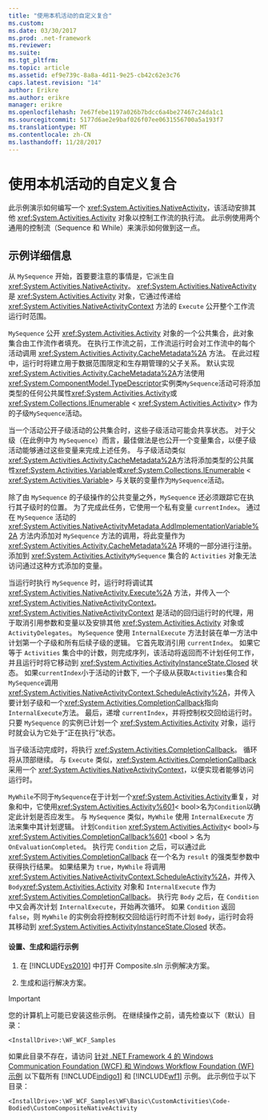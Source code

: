 ```yaml
---
title: "使用本机活动的自定义复合"
ms.custom: 
ms.date: 03/30/2017
ms.prod: .net-framework
ms.reviewer: 
ms.suite: 
ms.tgt_pltfrm: 
ms.topic: article
ms.assetid: ef9e739c-8a8a-4d11-9e25-cb42c62e3c76
caps.latest.revision: "14"
author: Erikre
ms.author: erikre
manager: erikre
ms.openlocfilehash: 7e67febe1197a026b7bdcc6a4be27467c24da1c1
ms.sourcegitcommit: 5177d6ae2e9baf026f07ee0631556700a5a193f7
ms.translationtype: MT
ms.contentlocale: zh-CN
ms.lasthandoff: 11/28/2017
---
```

# <a name="custom-composite-using-native-activity"></a>使用本机活动的自定义复合
此示例演示如何编写一个 <xref:System.Activities.NativeActivity>，该活动安排其他 <xref:System.Activities.Activity> 对象以控制工作流的执行流。 此示例使用两个通用的控制流（Sequence 和 While）来演示如何做到这一点。  
  
## <a name="sample-details"></a>示例详细信息  
 从 `MySequence` 开始，首要要注意的事情是，它派生自 <xref:System.Activities.NativeActivity>。 <xref:System.Activities.NativeActivity> 是 <xref:System.Activities.Activity> 对象，它通过传递给 <xref:System.Activities.NativeActivityContext> 方法的 `Execute` 公开整个工作流运行时范围。  
  
 `MySequence` 公开 <xref:System.Activities.Activity> 对象的一个公共集合，此对象集合由工作流作者填充。 在执行工作流之前，工作流运行时会对工作流中的每个活动调用 <xref:System.Activities.Activity.CacheMetadata%2A> 方法。 在此过程中，运行时将建立用于数据范围限定和生存期管理的父子关系。 默认实现<xref:System.Activities.Activity.CacheMetadata%2A>方法使用<xref:System.ComponentModel.TypeDescriptor>实例类`MySequence`活动可将添加类型的任何公共属性<xref:System.Activities.Activity>或<xref:System.Collections.IEnumerable> \< <xref:System.Activities.Activity>> 作为的子级`MySequence`活动。  
  
 当一个活动公开子级活动的公共集合时，这些子级活动可能会共享状态。 对于父级（在此例中为 `MySequence`）而言，最佳做法是也公开一个变量集合，以便子级活动能够通过这些变量来完成上述任务。 与子级活动类似<xref:System.Activities.Activity.CacheMetadata%2A>方法将添加类型的公共属性<xref:System.Activities.Variable>或<xref:System.Collections.IEnumerable> \< <xref:System.Activities.Variable>> 与关联的变量作为`MySequence`活动。  
  
 除了由 `MySequence` 的子级操作的公共变量之外，`MySequence` 还必须跟踪它在执行其子级时的位置。 为了完成此任务，它使用一个私有变量 `currentIndex`。 通过在 `MySequence` 活动的 <xref:System.Activities.NativeActivityMetadata.AddImplementationVariable%2A> 方法内添加对 `MySequence` 方法的调用，将此变量作为 <xref:System.Activities.Activity.CacheMetadata%2A> 环境的一部分进行注册。 添加到 <xref:System.Activities.Activity>`MySequence` 集合的 `Activities` 对象无法访问通过这种方式添加的变量。  
  
 当运行时执行 `MySequence` 时，运行时将调试其 <xref:System.Activities.NativeActivity.Execute%2A> 方法，并传入一个 <xref:System.Activities.NativeActivityContext>。 <xref:System.Activities.NativeActivityContext> 是活动的回归运行时的代理，用于取消引用参数和变量以及安排其他 <xref:System.Activities.Activity> 对象或 `ActivityDelegates`。 `MySequence` 使用 `InternalExecute` 方法封装在单一方法中计划第一个子级和所有后续子级的逻辑。 它首先取消引用 `currentIndex`。 如果它等于 `Activities` 集合中的计数，则完成序列，该活动将返回而不计划任何工作，并且运行时将它移动到 <xref:System.Activities.ActivityInstanceState.Closed> 状态。 如果`currentIndex`小于活动的计数下, 一个子级从获取`Activities`集合和`MySequence`调用<xref:System.Activities.NativeActivityContext.ScheduleActivity%2A>，并传入要计划子级和一个<xref:System.Activities.CompletionCallback>指向`InternalExecute`方法。 最后，递增 `currentIndex`，并将控制权交回给运行时。 只要 `MySequence` 的实例已计划一个 <xref:System.Activities.Activity> 对象，运行时就会认为它处于“正在执行”状态。  
  
 当子级活动完成时，将执行 <xref:System.Activities.CompletionCallback>。 循环将从顶部继续。 与 `Execute` 类似，<xref:System.Activities.CompletionCallback> 采用一个 <xref:System.Activities.NativeActivityContext>，以便实现者能够访问运行时。  
  
 `MyWhile`不同于`MySequence`在于计划一个<xref:System.Activities.Activity>重复，对象和中，它使用<xref:System.Activities.Activity%601>< bool\>名为`Condition`以确定此计划是否应发生。 与 `MySequence` 类似，`MyWhile` 使用 `InternalExecute` 方法来集中其计划逻辑。 计划`Condition` <xref:System.Activities.Activity>< bool\>与<xref:System.Activities.CompletionCallback%601> \<bool > 名为`OnEvaluationCompleted`。 执行完 `Condition` 之后，可以通过此 <xref:System.Activities.CompletionCallback> 在一个名为 `result` 的强类型参数中获得执行结果。 如果结果为 `true`，`MyWhile` 将调用 <xref:System.Activities.NativeActivityContext.ScheduleActivity%2A>，并传入 `Body`<xref:System.Activities.Activity> 对象和 `InternalExecute` 作为 <xref:System.Activities.CompletionCallback>。 执行完 `Body` 之后，在 `Condition` 中又会再次计划 `InternalExecute`，开始再次循环。 如果 `Condition` 返回 `false`，则 `MyWhile` 的实例会将控制权交回给运行时而不计划 `Body`，运行时会将其移动到 <xref:System.Activities.ActivityInstanceState.Closed> 状态。  
  
#### <a name="to-set-up-build-and-run-the-sample"></a>设置、生成和运行示例  
  
1.  在 [!INCLUDE[vs2010](../../../../includes/vs2010-md.md)] 中打开 Composite.sln 示例解决方案。  
  
2.  生成和运行解决方案。  
  
> [!IMPORTANT]
>  您的计算机上可能已安装这些示例。 在继续操作之前，请先检查以下（默认）目录：  
>   
>  `<InstallDrive>:\WF_WCF_Samples`  
>   
>  如果此目录不存在，请访问 [针对 .NET Framework 4 的 Windows Communication Foundation (WCF) 和 Windows Workflow Foundation (WF) 示例](http://go.microsoft.com/fwlink/?LinkId=150780) 以下载所有 [!INCLUDE[indigo1](../../../../includes/indigo1-md.md)] 和 [!INCLUDE[wf1](../../../../includes/wf1-md.md)] 示例。 此示例位于以下目录：  
>   
>  `<InstallDrive>:\WF_WCF_Samples\WF\Basic\CustomActivities\Code-Bodied\CustomCompositeNativeActivity`